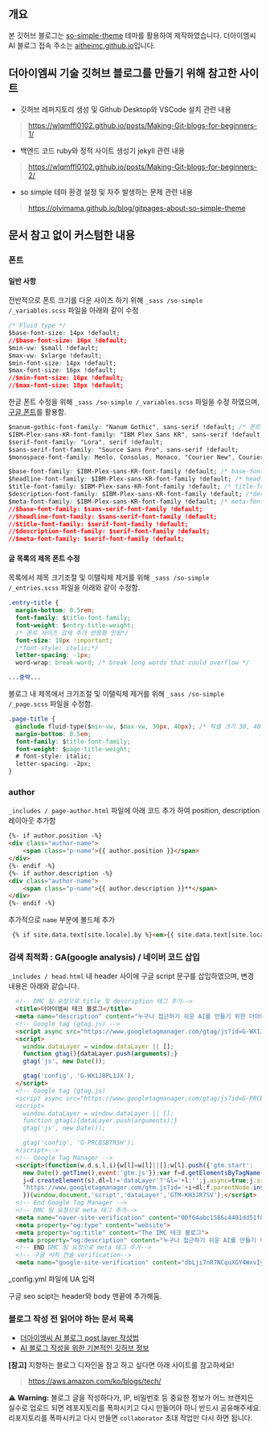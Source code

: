 ## 개요

본 깃허브 블로그는 [so-simple-theme](https://github.com/mmistakes/so-simple-theme) 테마를 활용하여 제작하였습니다.
더아이엠씨 AI 블로그 접속 주소는 [aitheimc.github.io](https://aitheimc.github.io/)입니다.

## 더아이엠씨 기술 깃허브 블로그를 만들기 위해 참고한 사이트

- 깃허브 레퍼지토리 생성 및 Github Desktop와 VSCode 설치 관련 내용
> https://wlqmffl0102.github.io/posts/Making-Git-blogs-for-beginners-1/

- 백엔드 코드 ruby와 정적 사이트 생성기 jekyll 관련 내용
> https://wlqmffl0102.github.io/posts/Making-Git-blogs-for-beginners-2/

- so simple 테마 환경 설정 및 자주 발생하는 문제 관련 내용
> https://olvimama.github.io/blog/gitpages-about-so-simple-theme


## 문서 참고 없이 커스텀한 내용

### 폰트

#### 일반 사항
전반적으로 폰트 크기를 다운 사이즈 하기 위해 `_sass /so-simple /_variables.scss` 파일을 아래와 같이 수정
```css
/* Fluid type */
$base-font-size: 14px !default;
//$base-font-size: 16px !default;
$min-vw: $small !default;
$max-vw: $xlarge !default;
$min-font-size: 14px !default;
$max-font-size: 16px !default;
//$min-font-size: 16px !default;
//$max-font-size: 18px !default;
``` 

한글 폰트 수정을 위해 `_sass /so-simple /_variables.scss`  파일을 수정 하였으며, [구글 폰트](https://fonts.google.com/specimen/Nanum+Gothic?lang=ko_Kore)를 활용함.

```css
$nanum-gothic-font-family: "Nanum Gothic", sans-serif !default; /* 폰트 패밀리에 나눔고딕체 추가 */
$IBM-Plex-sans-KR-font-family: "IBM Plex Sans KR", sans-serif !default; /* 폰트 패밀리에 IBM Plex 추가 */
$serif-font-family: "Lora", serif !default;
$sans-serif-font-family: "Source Sans Pro", sans-serif !default;
$monospace-font-family: Menlo, Consolas, Monaco, "Courier New", Courier, monospace !default;

$base-font-family: $IBM-Plex-sans-KR-font-family !default; /* base-font-family: 를 $IBM-Plex-sans-KR-font-family로 변경*/
$headline-font-family: $IBM-Plex-sans-KR-font-family !default; /* headline-font-family 를 $IBM-Plex-sans-KR-font-family로 변경*/
$title-font-family: $IBM-Plex-sans-KR-font-family !default; /* title-font-family 를 $IBM-Plex-sans-KR-font-family로 변경*/
$description-font-family: $IBM-Plex-sans-KR-font-family !default; /*description-font-family 를 $IBM-Plex-sans-KR-font-family로 변경*/
$meta-font-family: $IBM-Plex-sans-KR-font-family !default; /* meta-font-family 를 $IBM-Plex-sans-KR-font-family로 변경*/
//$base-font-family: $sans-serif-font-family !default; 
//$headline-font-family: $sans-serif-font-family !default; 
//$title-font-family: $serif-font-family !default;
//$description-font-family: $serif-font-family !default;
//$meta-font-family: $serif-font-family !default;
```

#### 글 목록의 제목 폰트 수정

목록에서 제목 크기조절 및 이탤릭체 제거를 위해 `_sass /so-simple /_entries.scss` 파일을 아래와 같이 수정함.

```css
.entry-title {
  margin-bottom: 0.5rem;
  font-family: $title-font-family;
  font-weight: $entry-title-weight;
  /* 폰트 사이즈 강제 추가 반응형 안됨*/
  font-size: 18px !important;
  /*font-style: italic;*/
  letter-spacing: -1px;
  word-wrap: break-word; /* break long words that could overflow */

...중략...
```

블로그 내 제목에서 크기조절 및 이탤릭체 제거를 위해 `_sass /so-simple /_page.scss` 파일을 수정함.

```css
.page-title {
  @include fluid-type($min-vw, $max-vw, 30px, 40px); /* 픽셀 크기 30, 40로 변경*/
  margin-bottom: 0.5em;
  font-family: $title-font-family;
  font-weight: $page-title-weight;
  # font-style: italic;
  letter-spacing: -2px;
}
```

### author

`_includes / page-author.html` 파일에 아래 코드 추가 하여 position, description 레이아웃 추가함

```html
{%- if author.position -%}
<div class="author-name">
    <span class="p-name">{{ author.position }}</span>
</div>
{%- endif -%}
{%- if author.description -%}
<div class="author-name">
    <span class="p-name">{{ author.description }}**</span>
</div>
{%- endif -%}
```
추가적으로 `name` 부분에 볼드체 추가

```html
 {% if site.data.text[site.locale].by %}<em>{{ site.data.text[site.locale].by }}</em> {% endif %}<span class="p-name"><b>{{ author.name }}</b></span>
```

### 검색 최적화 : GA(google analysis) / 네이버 코드 삽입

`_includes / head.html` 내 header 사이에 구글 script 문구를 삽입하였으며, 변경 내용은 아래와 같습니다.
```html
  <!-- DMC 팀 요청으로 title 및 description 테그 추가-->
  <title>더아이엠씨 테크 블로그</title>
  <meta name="description" content="누구나 접근하기 쉬운 AI를 만들기 위한 더아이엠씨 팀 이야기">
  <!-- Google tag (gtag.js) -->
  <script async src="https://www.googletagmanager.com/gtag/js?id=G-WX1J8PL1JX"></script>
  <script>
    window.dataLayer = window.dataLayer || [];
    function gtag(){dataLayer.push(arguments);}
    gtag('js', new Date());

    gtag('config', 'G-WX1J8PL1JX');
  </script>
  <!-- Google tag (gtag.js) 
  <script async src="https://www.googletagmanager.com/gtag/js?id=G-PRCBSBTR5H"></script>
  <script>
    window.dataLayer = window.dataLayer || [];
    function gtag(){dataLayer.push(arguments);}
    gtag('js', new Date());

    gtag('config', 'G-PRCBSBTR5H');
  </script>-->
  <!-- Google Tag Manager -->
  <script>(function(w,d,s,l,i){w[l]=w[l]||[];w[l].push({'gtm.start':
    new Date().getTime(),event:'gtm.js'});var f=d.getElementsByTagName(s)[0],
    j=d.createElement(s),dl=l!='dataLayer'?'&l='+l:'';j.async=true;j.src=
    'https://www.googletagmanager.com/gtm.js?id='+i+dl;f.parentNode.insertBefore(j,f);
    })(window,document,'script','dataLayer','GTM-KH3JR7SV');</script>
  <!-- End Google Tag Manager -->
  <!-- DMC 팀 요청으로 meta 테그 추가-->
  <meta name="naver-site-verification" content="00f64abc1586c4491dd51f8628fe9ab18fca0c40" />
  <meta property="og:type" content="website"> 
  <meta property="og:title" content="The IMC 테크 블로그">
  <meta property="og:description" content="누구나 접근하기 쉬운 AI를 만들기 위한 The IMC의 AI 모델링팀 이야기">
  <!-- END DMC 팀 요청으로 meta 테그 추가-->
  <!-- 구글 서치 컨솔 verification-->
  <meta name="google-site-verification" content="dbLji7nR7NCquXGY4WxvIyTy9Uib8bSsrdHQrLv_V8g" />
```

_config.yml 파일에 UA 입력

구글 seo scipt는 header와 body 맨끝에 추가해둠.

### 블로그 작성 전 읽어야 하는 문서 목록

- [더아이엠씨 AI 블로그 post layer 작성법](https://aitheimc.github.io/guide-for-blog-write/)
- [AI 블로그 작성을 위한 기본적인 깃허브 정보](https://aitheimc.github.io/basic-info-git-and-github/)

**[참고]** 지향하는 블로그 디자인을 참고 하고 싶다면 아래 사이트를 참고하세요!
> https://aws.amazon.com/ko/blogs/tech/

⚠️ **Warning:** 블로그 글을 작성하다가, IP, 비밀번호 등 중요한 정보가 어느 브랜치든 실수로 업로드 되면 레포지토리를 폭파시키고 다시 만들어야 하니 반드시 공유해주세요. 리포지토리를 폭파시키고 다시 만들면 `collaborator` 초대 작업만 다시 하면 됩니다.